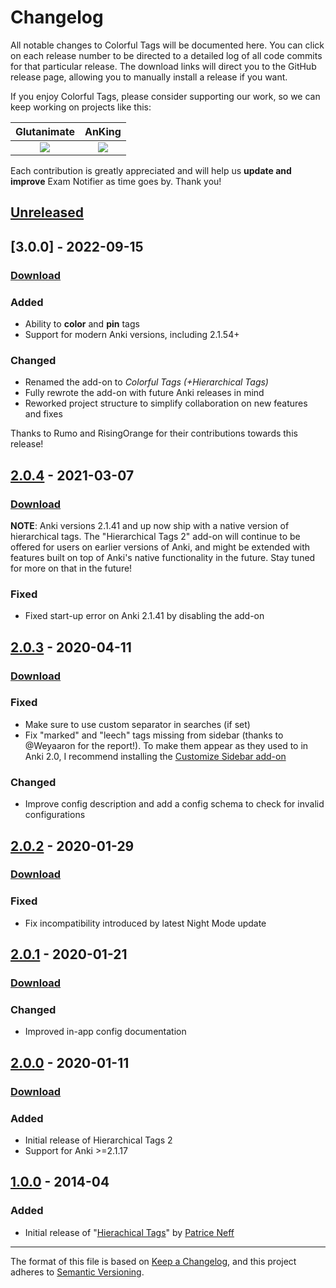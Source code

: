 # Changelog

All notable changes to Colorful Tags will be documented here. You can click on each release number to be directed to a detailed log of all code commits for that particular release. The download links will direct you to the GitHub release page, allowing you to manually install a release if you want.

If you enjoy Colorful Tags, please consider supporting our work, so we can keep working on projects like this:

|                                                                                                     Glutanimate                                                                                                     |                                                                                                AnKing                                                                                                 |
| :-----------------------------------------------------------------------------------------------------------------------------------------------------------------------------------------------------------------: | :---------------------------------------------------------------------------------------------------------------------------------------------------------------------------------------------------: |
| <a href="https://www.patreon.com/glutanimate" rel="nofollow" title="Become a Patron and receive exclusive add-ons & other goodies by Glutanimate!"><img src="https://glutanimate.com/logos/patreon_button.svg"></a> | <a href="https://www.patreon.com/ankingmed" rel="nofollow" title="Become a Patron and receive exclusive content by the AnKing team!"><img src="https://glutanimate.com/logos/patreon_button.svg"></a> |


Each contribution is greatly appreciated and will help us <b>update and improve</b> Exam Notifier as time goes by. Thank you!

## [Unreleased]

## [3.0.0] - 2022-09-15

### [Download](https://github.com/glutanimate/colorful-tags-temp/releases/tag/v3.0.0)

### Added

- Ability to **color** and **pin** tags
- Support for modern Anki versions, including 2.1.54+

### Changed

- Renamed the add-on to *Colorful Tags (+Hierarchical Tags)*
- Fully rewrote the add-on with future Anki releases in mind
- Reworked project structure to simplify collaboration on new features and fixes

Thanks to Rumo and RisingOrange for their contributions towards this release!

## [2.0.4] - 2021-03-07

### [Download](https://github.com/glutanimate/hierarchical-tags/releases/tag/v2.0.4)

**NOTE**: Anki versions 2.1.41 and up now ship with a native version of hierarchical tags. The "Hierarchical Tags 2" add-on will continue to be offered for users on earlier versions of Anki, and might be extended with features built on top of Anki's native functionality in the future. Stay tuned for more on that in the future!

### Fixed

- Fixed start-up error on Anki 2.1.41 by disabling the add-on

## [2.0.3] - 2020-04-11

### [Download](https://github.com/glutanimate/hierarchical-tags/releases/tag/v2.0.3)

### Fixed

- Make sure to use custom separator in searches (if set)
- Fix "marked" and "leech" tags missing from sidebar (thanks to @Weyaaron for the report!). To make them appear as they used to in Anki 2.0, I recommend installing the [Customize Sidebar add-on](https://ankiweb.net/shared/info/1988760596)

### Changed

- Improve config description and add a config schema to check for invalid configurations

## [2.0.2] - 2020-01-29

### [Download](https://github.com/glutanimate/hierarchical-tags/releases/tag/v2.0.2)

### Fixed

- Fix incompatibility introduced by latest Night Mode update

## [2.0.1] - 2020-01-21

### [Download](https://github.com/glutanimate/hierarchical-tags/releases/tag/v2.0.1)

### Changed

- Improved in-app config documentation

## [2.0.0] - 2020-01-11

### [Download](https://github.com/glutanimate/hierarchical-tags/releases/tag/v2.0.0)

### Added

- Initial release of Hierarchical Tags 2
- Support for Anki >=2.1.17

## [1.0.0] - 2014-04

### Added

- Initial release of "[Hierachical Tags](https://ankiweb.net/shared/info/1089921461)" by [Patrice Neff](https://patrice.ch/)

[Unreleased]: https://github.com/glutanimate/hierarchical-tags/compare/v2.0.4...HEAD
[2.0.4]: https://github.com/glutanimate/hierarchical-tags/compare/v2.0.3...v2.0.4
[2.0.3]: https://github.com/glutanimate/hierarchical-tags/compare/v2.0.2...v2.0.3
[2.0.2]: https://github.com/glutanimate/hierarchical-tags/compare/v2.0.1...v2.0.2
[2.0.1]: https://github.com/glutanimate/hierarchical-tags/compare/v2.0.0...v2.0.1
[2.0.0]: https://github.com/glutanimate/hierarchical-tags/compare/d36fc72178a4962713ced27910d1c4039810c8f4...v2.0.0
[1.0.0]: https://github.com/glutanimate/hierarchical-tags/commit/d36fc72178a4962713ced27910d1c4039810c8f4

-----

The format of this file is based on [Keep a Changelog](https://keepachangelog.com/en/1.0.0/), and this project adheres to [Semantic Versioning](https://semver.org/spec/v2.0.0.html).